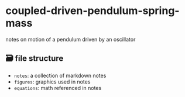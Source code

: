 # coupled-driven-pendulum-spring-mass
notes on motion of a pendulum driven by an oscillator

## 🗃️ file structure
* `notes`: a collection of markdown notes
* `figures`: graphics used in notes
* `equations`: math referenced in notes
